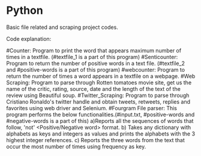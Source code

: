 # Python
Basic file related and scraping project codes.

Code explanation:

#Counter: Program to print the word that appears maximum number of times in a textfile. (#textfile_1 is a part of this program)
#Senticounter: Program to return the number of positive words in a text file. (#textfile_2 and #positive-words is a part of this program)
#webcounter: Program to return the number of times a word appears in a textfile on a webpage.
#Web Scraping: Program to parse through Rotten tomatoes movie site, get us the name of the critic, rating, source, date and the length of the text of the review using Beautiful soup.
#Twitter_Scraping: Program to parse through Cristiano Ronaldo's twitter handle and obtain tweets, retweets, replies and favorites using web driver and Selenium.
#Fourgram File parser: This program performs the below functionalities.(#input.txt, #positive-words and #negative-words is a part of this)
a)Reports all the sequences of words that follow, 'not' <any word> <Positive/Negative word> <Noun> format.
b) Takes any dictionary with alphabets as keys and integers as values and prints the alphabets with the 3 highest integer references.
c) Reports the three words from the text that occur the most number of times using frequency as key.
